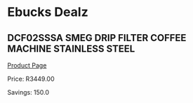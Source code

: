 
# Ebucks Dealz
## DCF02SSSA SMEG DRIP FILTER COFFEE MACHINE STAINLESS STEEL
[Product Page](https://www.ebucks.com/web/shop/productSelected.do?prodId=1158891095&catId=704984897)

Price: R3449.00

Savings: 150.0


	